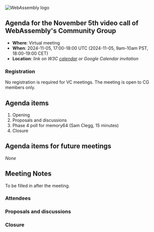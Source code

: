 ![WebAssembly logo](/images/WebAssembly.png)

## Agenda for the November 5th video call of WebAssembly's Community Group

- **Where**: Virtual meeting
- **When**: 2024-11-05, 17:00-18:00 UTC (2024-11-05, 9am-10am PST, 18:00-19:00 CET)
- **Location**: *link on W3C [calendar](https://www.w3.org/groups/cg/webassembly/calendar/) or Google Calendar invitation*

### Registration

No registration is required for VC meetings. The meeting is open to CG members only.

## Agenda items

1. Opening
1. Proposals and discussions
  1. Phase 4 poll for memory64 (Sam Clegg, 15 minutes)
1. Closure

## Agenda items for future meetings

*None*

## Meeting Notes

To be filled in after the meeting.

### Attendees

### Proposals and discussions

### Closure
